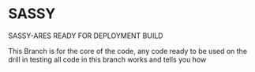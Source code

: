 # SASSY
SASSY-ARES READY FOR DEPLOYMENT BUILD

This Branch is for the core of the code, any code ready to be used on the drill in testing all code in this branch works and tells you how
